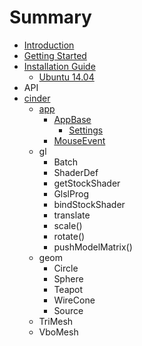 # Summary

* [Introduction](README.md)
* [Getting Started](book/getting_started.md)
* [Installation Guide](book/installation_guide.md)
   * [Ubuntu 14.04](book/building_on_ubuntu14.md)
* API
* [cinder](book/cinder.md)
   * [app](book/cinder__app.md)
       * [AppBase](book/cinder__app__AppBase.md)
           * [Settings](book/cinder__app__AppBase__Settings.md)
       * [MouseEvent](book/cinder__app__MouseEvent.md)
   * gl
       * Batch
       * ShaderDef
       * getStockShader
       * GlslProg
       * bindStockShader
       * translate
       * scale()
       * rotate()
       * pushModelMatrix()
   * geom
       * Circle
       * Sphere
       * Teapot
       * WireCone
       * Source
   * TriMesh
   * VboMesh

